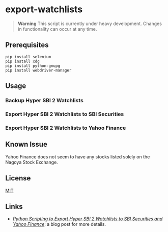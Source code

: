 # export-watchlists #

> **Warning** This script is currently under heavy development.
> Changes in functionality can occur at any time.

## Prerequisites ##

``` batchfile
pip install selenium
pip install xdg
pip install python-gnupg
pip install webdriver-manager
```

## Usage ##

### Backup Hyper SBI 2 Watchlists ###

### Export Hyper SBI 2 Watchlists to SBI Securities ###

### Export Hyper SBI 2 Watchlists to Yahoo Finance ###

## Known Issue ##

Yahoo Finance does not seem to have any stocks listed solely on the
Nagoya Stock Exchange.

## License ##

[MIT](LICENSE.md)

## Links ##

  * [*Python Scripting to Export Hyper SBI 2 Watchlists to SBI
    Securities and Yahoo Finance*](): a blog post for more details.

